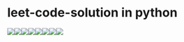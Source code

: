 # leet-code-solution in python


[![](https://sourcerer.io/fame/rohts-patil/rohts-patil/leet-code-solution/images/0)](https://sourcerer.io/fame/rohts-patil/rohts-patil/leet-code-solution/links/0)[![](https://sourcerer.io/fame/rohts-patil/rohts-patil/leet-code-solution/images/1)](https://sourcerer.io/fame/rohts-patil/rohts-patil/leet-code-solution/links/1)[![](https://sourcerer.io/fame/rohts-patil/rohts-patil/leet-code-solution/images/2)](https://sourcerer.io/fame/rohts-patil/rohts-patil/leet-code-solution/links/2)[![](https://sourcerer.io/fame/rohts-patil/rohts-patil/leet-code-solution/images/3)](https://sourcerer.io/fame/rohts-patil/rohts-patil/leet-code-solution/links/3)[![](https://sourcerer.io/fame/rohts-patil/rohts-patil/leet-code-solution/images/4)](https://sourcerer.io/fame/rohts-patil/rohts-patil/leet-code-solution/links/4)[![](https://sourcerer.io/fame/rohts-patil/rohts-patil/leet-code-solution/images/5)](https://sourcerer.io/fame/rohts-patil/rohts-patil/leet-code-solution/links/5)[![](https://sourcerer.io/fame/rohts-patil/rohts-patil/leet-code-solution/images/6)](https://sourcerer.io/fame/rohts-patil/rohts-patil/leet-code-solution/links/6)[![](https://sourcerer.io/fame/rohts-patil/rohts-patil/leet-code-solution/images/7)](https://sourcerer.io/fame/rohts-patil/rohts-patil/leet-code-solution/links/7)
